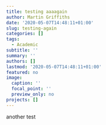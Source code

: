 ```yaml
---
title: testing aaaagain
author: Martin Griffiths
date: '2020-05-07T14:48:11+01:00'
slug: testing-again
categories: []
tags:
  - Academic
subtitle: ''
summary: ''
authors: []
lastmod: '2020-05-07T14:48:11+01:00'
featured: no
image:
  caption: ''
  focal_point: ''
  preview_only: no
projects: []
---
```

another test